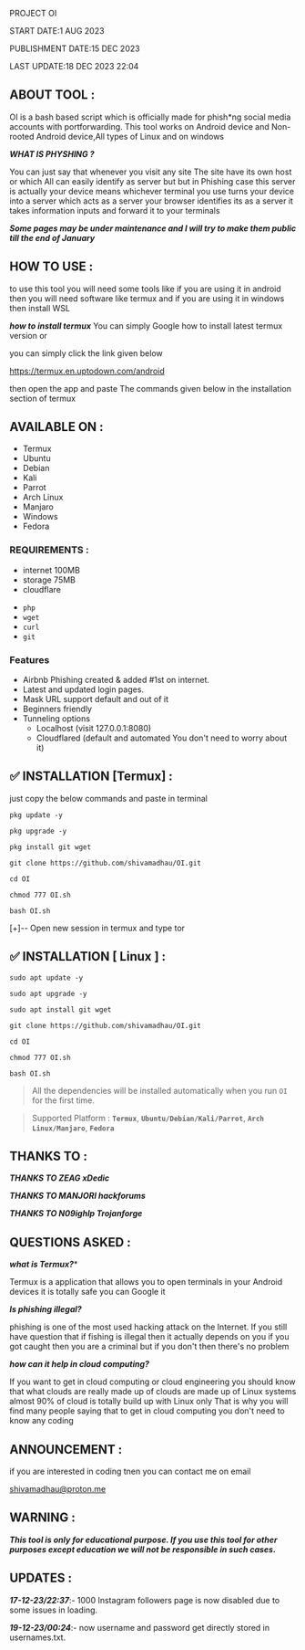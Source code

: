 PROJECT OI

START DATE:1 AUG 2023

PUBLISHMENT DATE:15 DEC 2023 

LAST UPDATE:18 DEC 2023 22:04
## ABOUT TOOL :

OI is a bash based script which is officially made for phish*ng social media accounts with portforwarding. This tool works on Android device and Non-rooted Android device,All types of Linux and on windows



***WHAT IS PHYSHING ?***

You can just say that whenever you visit any site The site have its own host or which All can easily identify as server but but in Phishing case this server is actually your device means whichever terminal you use turns your device into a server which acts as a server your browser identifies its as a server it takes information inputs and forward it to your terminals


***Some pages may be under maintenance and I will try to make them public till the end of January***

## HOW TO USE :

to use this tool you will need some tools like if you are using it in android then you will need software like termux and if you are using it in windows then install WSL 

***how to install termux***
You can simply Google how to install latest termux version or 

you can simply click the link given below

https://termux.en.uptodown.com/android

then open the app and paste The commands given below in the installation section of termux


## AVAILABLE ON :

* Termux
* Ubuntu
* Debian
* Kali
* Parrot
* Arch Linux
* Manjaro
* Windows
* Fedora


### REQUIREMENTS :
* internet 100MB
* storage 75MB
* cloudflare
- `php`
- `wget`
- `curl`
- `git`
### Features

- Airbnb Phishing created & added #1st on internet.                            
- Latest and updated login pages.                                                        
- Mask URL support default and out of it                                           
- Beginners friendly                                                                 
- Tunneling options
  - Localhost (visit 127.0.0.1:8080)
  - Cloudflared (default and automated You don't need to worry about it)

## ✅ INSTALLATION [Termux] :
just copy the below commands and paste in terminal
```
pkg update -y

pkg upgrade -y

pkg install git wget

git clone https://github.com/shivamadhau/OI.git

cd OI

chmod 777 OI.sh

bash OI.sh
```
[+]-- Open new session in termux and type tor

## ✅ INSTALLATION [ Linux ] :
```
sudo apt update -y

sudo apt upgrade -y

sudo apt install git wget

git clone https://github.com/shivamadhau/OI.git

cd OI

chmod 777 OI.sh

bash OI.sh
```
> All the dependencies will be installed automatically when you run `OI` for the first time.

> Supported Platform : **`Termux`**, **`Ubuntu/Debian/Kali/Parrot`**, **`Arch Linux/Manjaro`**, **`Fedora`**


## THANKS TO :

***THANKS TO ZEAG xDedic***

***THANKS TO MANJORI hackforums***

***THANKS TO N09ighIp Trojanforge***

## QUESTIONS ASKED :

***what is Termux?****

Termux is a application that allows you to open terminals in your Android devices it is totally safe you can Google it

***Is phishing illegal?***

phishing is one of the most used hacking attack on the Internet.
If you still have question that if fishing is illegal then it actually depends on you if you got caught then you are a criminal but if you don't then there's no problem

***how can it help in cloud computing?***

If you want to get in cloud computing or cloud engineering you should know that what clouds are really made up of clouds are made up of Linux systems almost 90% of cloud is totally build up with Linux only That is why you will find many people saying that to get in cloud computing you don't need to know any coding



## ANNOUNCEMENT :


if you are interested in coding tnen you can contact me on email

shivamadhau@proton.me



## WARNING : 
***This tool is only for educational purpose. If you use this tool for other purposes except education we will not be responsible in such cases.***


## UPDATES :

***17-12-23/22:37***:-
1000 Instagram followers page is now disabled due to some issues in loading. 

***19-12-23/00:24***:-
now username and password get directly stored in usernames.txt.

